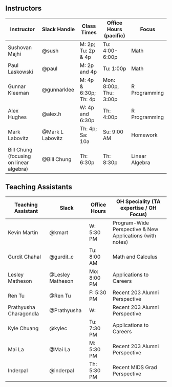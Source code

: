 ## Instructors 

| Instructor                              | Slack Handle     | Class Times           | Office Hours (pacific) | Focus          |
|-----------------------------------------|------------------|-----------------------|------------------------|----------------|
| Sushovan Majhi                          | @sush            | M: 2p; Tu: 2p & 4p    | Tu: 4:00-6:00p         | Math           |
| Paul Laskowski                          | @paul            | M: 2p and 4p          | Tu: 1:00p              | Math           |
| Gunnar Kleeman                          | @gunnarklee      | M: 4p & 6:30p; Th: 4p | Mon: 8:00p, Thu: 3:00p | R Programming  |
| Alex Hughes                             | @alex.h          | W: 4p and 6:30p       | Th: 4:00p              | R Programming  |
| Mark Labovitz                           | @Mark L Labovitz | Th: 4p; Sa: 10a       | Su: 9:00 AM            | Homework       |
| Bill Chung (focusing on linear algebra) | @Bill Chung      | Th: 6:30p             | Th: 8:30p              | Linear Algebra |

## Teaching Assistants

| Teaching Assistant     | Slack            | Office Hours | OH Speciality (TA expertise / OH Focus)                  |
|------------------------|------------------|--------------|----------------------------------------------------------|
| Kevin Martin           | @kmart           | W: 5:30 PM   | Program-Wide Perspective & New Applications (with notes) |
| Gurdit Chahal          | @gurdit_c        | Tu: 8:00 AM  | Math and Calculus                                        |
| Lesley Matheson        | @Lesley Matheson | Mo: 8:00 PM  | Applications to Careers                                  |
| Ren Tu                 | @Ren Tu          | F: 5:30 PM   | Recent 203 Alumni Perspective                            |
| Prathyusha Charagondla | @Prathyusha      | W:           | Recent 203 Alumni Perspective                            |
| Kyle Chuang            | @kylec           | Tu: 7:30 PM  | Applications to Careers                                  |
| Mai La                 | @Mai La          | M: 5:30 PM   | Recent 203 Alumni Perspective                            |
| Inderpal               | @inderpal        | Th: 5:30 PM  | Recent MIDS Grad Perspective                             |
